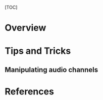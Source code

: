 [TOC]

# Overview

# Tips and Tricks

## Manipulating audio channels

# References

[man]: manpage
[audio]: https://trac.ffmpeg.org/wiki/AudioChannelManipulation
